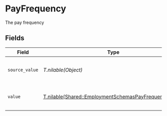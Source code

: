 # PayFrequency

The pay frequency


## Fields

| Field                                                                                                              | Type                                                                                                               | Required                                                                                                           | Description                                                                                                        | Example                                                                                                            |
| ------------------------------------------------------------------------------------------------------------------ | ------------------------------------------------------------------------------------------------------------------ | ------------------------------------------------------------------------------------------------------------------ | ------------------------------------------------------------------------------------------------------------------ | ------------------------------------------------------------------------------------------------------------------ |
| `source_value`                                                                                                     | *T.nilable(Object)*                                                                                                | :heavy_minus_sign:                                                                                                 | The source value of the pay frequency.                                                                             | Hourly                                                                                                             |
| `value`                                                                                                            | [T.nilable(Shared::EmploymentSchemasPayFrequencyValue)](../../models/shared/employmentschemaspayfrequencyvalue.md) | :heavy_minus_sign:                                                                                                 | The pay frequency of the job postings.                                                                             | hourly                                                                                                             |